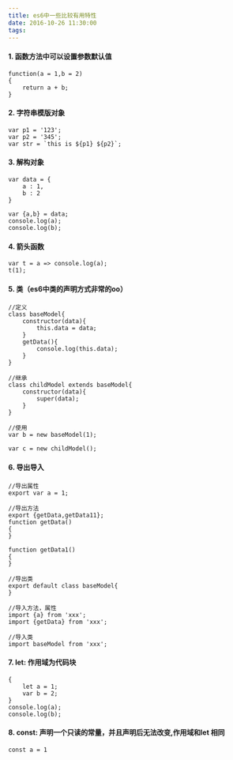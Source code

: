 ```yaml
---
title: es6中一些比较有用特性
date: 2016-10-26 11:30:00
tags:
---
```


#### 1. 函数方法中可以设置参数默认值

```
function(a = 1,b = 2)
{
    return a + b;
}
```

#### 2. 字符串模版对象
```
var p1 = '123';
var p2 = '345';
var str = `this is ${p1} ${p2}`;
```

#### 3. 解构对象
```
var data = {
    a : 1,
    b : 2
}

var {a,b} = data;
console.log(a);
console.log(b);
```

#### 4. 箭头函数
```
var t = a => console.log(a);
t(1);
```

#### 5. 类（es6中类的声明方式非常的oo）
```
//定义
class baseModel{
    constructor(data){
        this.data = data;
    }
    getData(){
        console.log(this.data);
    }
}

//继承
class childModel extends baseModel{
    constructor(data){
        super(data);
    }
}

//使用
var b = new baseModel(1);

var c = new childModel();
```

#### 6. 导出导入
```
//导出属性
export var a = 1;

//导出方法
export {getData,getData11};
function getData()
{
}

function getData1()
{
}

//导出类
export default class baseModel{
}

//导入方法，属性
import {a} from 'xxx';
import {getData} from 'xxx';

//导入类
import baseModel from 'xxx';
```

#### 7. let: 作用域为代码块 

```
{
    let a = 1;
    var b = 2;
}
console.log(a);
console.log(b);
```

#### 8. const: 声明一个只读的常量，并且声明后无法改变,作用域和let 相同
```
const a = 1
```


